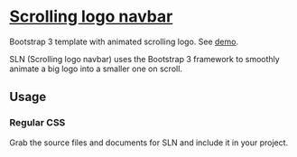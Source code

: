 # [Scrolling logo navbar](https://github.com/SuperboltStudios/Scrolling-logo-navbar)

Bootstrap 3 template with animated scrolling logo. See [demo](https://github.com/SuperboltStudios/Scrolling-logo-navbar).

SLN (Scrolling logo navbar) uses the Bootstrap 3 framework to smoothly animate a big logo into a smaller one on scroll.

## Usage

### Regular CSS

Grab the source files and documents for SLN and include it in your project.
